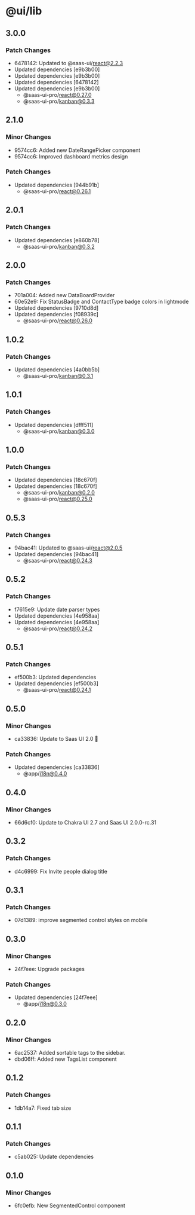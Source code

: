 # @ui/lib

## 3.0.0

### Patch Changes

- 6478142: Updated to @saas-ui/react@2.2.3
- Updated dependencies [e9b3b00]
- Updated dependencies [e9b3b00]
- Updated dependencies [6478142]
- Updated dependencies [e9b3b00]
  - @saas-ui-pro/react@0.27.0
  - @saas-ui-pro/kanban@0.3.3

## 2.1.0

### Minor Changes

- 9574cc6: Added new DateRangePicker component
- 9574cc6: Improved dashboard metrics design

### Patch Changes

- Updated dependencies [944b91b]
  - @saas-ui-pro/react@0.26.1

## 2.0.1

### Patch Changes

- Updated dependencies [e860b78]
  - @saas-ui-pro/kanban@0.3.2

## 2.0.0

### Patch Changes

- 701a004: Added new DataBoardProvider
- 60e52e9: Fix StatusBadge and ContactType badge colors in lightmode
- Updated dependencies [9710d8d]
- Updated dependencies [f08939c]
  - @saas-ui-pro/react@0.26.0

## 1.0.2

### Patch Changes

- Updated dependencies [4a0bb5b]
  - @saas-ui-pro/kanban@0.3.1

## 1.0.1

### Patch Changes

- Updated dependencies [dfff511]
  - @saas-ui-pro/kanban@0.3.0

## 1.0.0

### Patch Changes

- Updated dependencies [18c670f]
- Updated dependencies [18c670f]
  - @saas-ui-pro/kanban@0.2.0
  - @saas-ui-pro/react@0.25.0

## 0.5.3

### Patch Changes

- 94bac41: Updated to @saas-ui/react@2.0.5
- Updated dependencies [94bac41]
  - @saas-ui-pro/react@0.24.3

## 0.5.2

### Patch Changes

- f7615e9: Update date parser types
- Updated dependencies [4e958aa]
- Updated dependencies [4e958aa]
  - @saas-ui-pro/react@0.24.2

## 0.5.1

### Patch Changes

- ef500b3: Updated dependencies
- Updated dependencies [ef500b3]
  - @saas-ui-pro/react@0.24.1

## 0.5.0

### Minor Changes

- ca33836: Update to Saas UI 2.0 🥳

### Patch Changes

- Updated dependencies [ca33836]
  - @app/i18n@0.4.0

## 0.4.0

### Minor Changes

- 66d6cf0: Update to Chakra UI 2.7 and Saas UI 2.0.0-rc.31

## 0.3.2

### Patch Changes

- d4c6999: Fix Invite people dialog title

## 0.3.1

### Patch Changes

- 07d1389: improve segmented control styles on mobile

## 0.3.0

### Minor Changes

- 24f7eee: Upgrade packages

### Patch Changes

- Updated dependencies [24f7eee]
  - @app/i18n@0.3.0

## 0.2.0

### Minor Changes

- 6ac2537: Added sortable tags to the sidebar.
- dbd06ff: Added new TagsList component

## 0.1.2

### Patch Changes

- 1db14a7: Fixed tab size

## 0.1.1

### Patch Changes

- c5ab025: Update dependencies

## 0.1.0

### Minor Changes

- 6fc0efb: New SegmentedControl component
